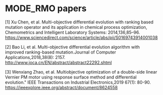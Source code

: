 # MODE_RMO papers

[1] Xu Chen, et al. Multi-objective differential evolution with ranking based mutation operator and its application in chemical process optimization, Chemometrics and Intelligent Laboratory Systems: 2014,136,85–96.
https://www.sciencedirect.com/science/article/abs/pii/S0169743914001038

[2] Bao Li, et al. Multi-objective differential evolution algorithm with improved ranking-based mutation.Journal of Computer Applications,2018,38(8): 2157. http://www.joca.cn/EN/abstract/abstract22292.shtml

[3] Wenxiang Zhao, et al. Multiobjective optimization of a double-side linear Vernier PM motor using response surface method and differential evolution." IEEE Transactions on Industrial Electronics,2019 67(1): 80-90. https://ieeexplore.ieee.org/abstract/document/8624558
